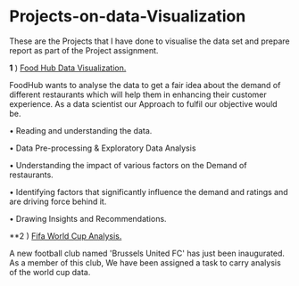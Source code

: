 # Projects-on-data-Visualization
These are the Projects that I have done to visualise the data set and prepare report as part of the Project assignment.

**1** ) [Food Hub Data Visualization.](https://github.com/Niha-analytics/Projects-on-data-Visualization/tree/main/Food%20Hub%20Data%20visualisation)

  FoodHub wants to analyse the data to get a fair idea about the demand of different restaurants which will help
  them in enhancing their customer experience. As a data scientist our Approach to fulfil our objective would be.
 
  • Reading and understanding the data.
  
  • Data Pre-processing & Exploratory Data Analysis
  
  • Understanding the impact of various factors on the Demand of restaurants.
  
  • Identifying factors that significantly influence the demand and ratings and are driving force behind it.
  
  • Drawing Insights and Recommendations.


**2 ) [Fifa World Cup Analysis.](https://github.com/Niha-analytics/Projects-on-data-Visualization/tree/main/Project%20-%20FIFA%20World%20Cup%20Analysis)

  A new football club named 'Brussels United FC' has just been inaugurated. As a member of this club, We have been assigned a task to      carry analysis of the world cup data.
